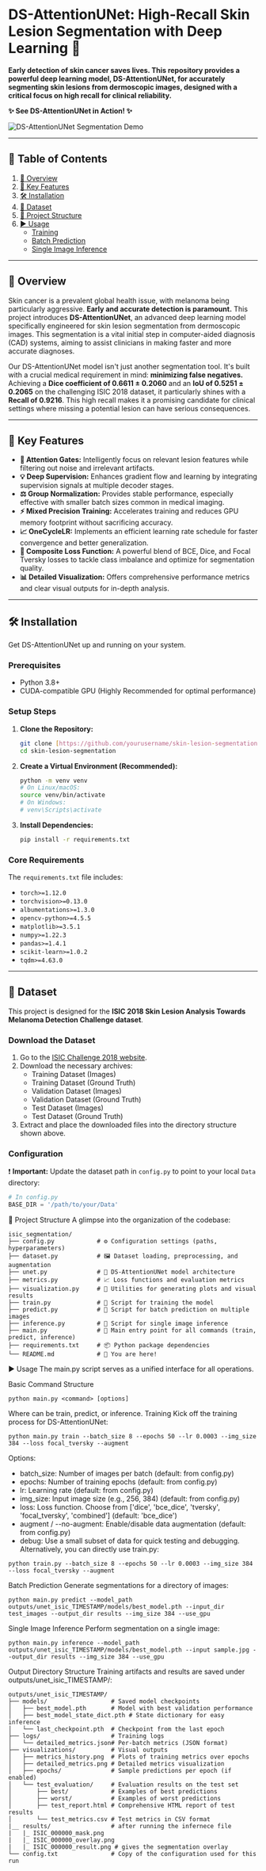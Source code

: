 #  DS-AttentionUNet: High-Recall Skin Lesion Segmentation with Deep Learning 🔬

**Early detection of skin cancer saves lives. This repository provides a powerful deep learning model, DS-AttentionUNet, for accurately segmenting skin lesions from dermoscopic images, designed with a critical focus on high recall for clinical reliability.**

**✨ See DS-AttentionUNet in Action! ✨**

![DS-AttentionUNet Segmentation Demo](https://github.com/user-attachments/assets/67a3f4a1-be9b-4115-b7aa-2793c4dfeeb8)



---

## 📖 Table of Contents

1.  [🎯 Overview](#-overview)
2.  [🚀 Key Features](#-key-features)
3.  [🛠️ Installation](#️-installation)
4.  [💾 Dataset](#-dataset)
5.  [📂 Project Structure](#-project-structure)
6.  [▶️ Usage](#️-usage)
    * [Training](#training)
    * [Batch Prediction](#batch-prediction)
    * [Single Image Inference](#single-image-inference)

---

## 🎯 Overview

Skin cancer is a prevalent global health issue, with melanoma being particularly aggressive. **Early and accurate detection is paramount.** This project introduces **DS-AttentionUNet**, an advanced deep learning model specifically engineered for skin lesion segmentation from dermoscopic images. This segmentation is a vital initial step in computer-aided diagnosis (CAD) systems, aiming to assist clinicians in making faster and more accurate diagnoses.

Our DS-AttentionUNet model isn't just another segmentation tool. It's built with a crucial medical requirement in mind: **minimizing false negatives.**
Achieving a **Dice coefficient of $0.6611 \pm 0.2060$** and an **IoU of $0.5251 \pm 0.2065$** on the challenging ISIC 2018 dataset, it particularly shines with a **Recall of $0.9216$**. This high recall makes it a promising candidate for clinical settings where missing a potential lesion can have serious consequences.

---

## 🚀 Key Features

* **🎯 Attention Gates:** Intelligently focus on relevant lesion features while filtering out noise and irrelevant artifacts.
* **💡 Deep Supervision:** Enhances gradient flow and learning by integrating supervision signals at multiple decoder stages.
* **⚖️ Group Normalization:** Provides stable performance, especially effective with smaller batch sizes common in medical imaging.
* **⚡ Mixed Precision Training:** Accelerates training and reduces GPU memory footprint without sacrificing accuracy.
* **📈 OneCycleLR:** Implements an efficient learning rate schedule for faster convergence and better generalization.
* **🧩 Composite Loss Function:** A powerful blend of BCE, Dice, and Focal Tversky losses to tackle class imbalance and optimize for segmentation quality.
* **📊 Detailed Visualization:** Offers comprehensive performance metrics and clear visual outputs for in-depth analysis.

---

## 🛠️ Installation

Get DS-AttentionUNet up and running on your system.

### Prerequisites

* Python 3.8+
* CUDA-compatible GPU (Highly Recommended for optimal performance)

### Setup Steps

1.  **Clone the Repository:**
    ```bash
    git clone [https://github.com/yourusername/skin-lesion-segmentation.git](https://github.com/yourusername/skin-lesion-segmentation.git)
    cd skin-lesion-segmentation
    ```

2.  **Create a Virtual Environment (Recommended):**
    ```bash
    python -m venv venv
    # On Linux/macOS:
    source venv/bin/activate
    # On Windows:
    # venv\Scripts\activate
    ```

3.  **Install Dependencies:**
    ```bash
    pip install -r requirements.txt
    ```

### Core Requirements

The `requirements.txt` file includes:
* `torch>=1.12.0`
* `torchvision>=0.13.0`
* `albumentations>=1.3.0`
* `opencv-python>=4.5.5`
* `matplotlib>=3.5.1`
* `numpy>=1.22.3`
* `pandas>=1.4.1`
* `scikit-learn>=1.0.2`
* `tqdm>=4.63.0`

---

## 💾 Dataset

This project is designed for the **ISIC 2018 Skin Lesion Analysis Towards Melanoma Detection Challenge dataset**.

### Download the Dataset

1.  Go to the [ISIC Challenge 2018 website](https://challenge.isic-archive.com/data/#2018).
2.  Download the necessary archives:
    * Training Dataset (Images)
    * Training Dataset (Ground Truth)
    * Validation Dataset (Images)
    * Validation Dataset (Ground Truth)
    * Test Dataset (Images)
    * Test Dataset (Ground Truth)
3.  Extract and place the downloaded files into the directory structure shown above.

### Configuration

❗ **Important:** Update the dataset path in `config.py` to point to your local `Data` directory:

```python
# In config.py
BASE_DIR = '/path/to/your/Data'
```

📂 Project Structure
A glimpse into the organization of the codebase:
```
isic_segmentation/
├── config.py            # ⚙️ Configuration settings (paths, hyperparameters)
├── dataset.py           # 🖼️ Dataset loading, preprocessing, and augmentation
├── unet.py              # 🧠 DS-AttentionUNet model architecture
├── metrics.py           # 📈 Loss functions and evaluation metrics
├── visualization.py     # 🎨 Utilities for generating plots and visual results
├── train.py             # 🚂 Script for training the model
├── predict.py           # 💨 Script for batch prediction on multiple images
├── inference.py         # 🔎 Script for single image inference
├── main.py              # 🚀 Main entry point for all commands (train, predict, inference)
├── requirements.txt     # 📦 Python package dependencies
└── README.md            # 📄 You are here!
```
▶️ Usage
The main.py script serves as a unified interface for all operations.

Basic Command Structure
```
python main.py <command> [options]
```
Where <command> can be train, predict, or inference.
Training
Kick off the training process for DS-AttentionUNet:
```
python main.py train --batch_size 8 --epochs 50 --lr 0.0003 --img_size 384 --loss focal_tversky --augment
```
Options:

* batch_size: Number of images per batch (default: from config.py)
* epochs: Number of training epochs (default: from config.py)
* lr: Learning rate (default: from config.py)
* img_size: Input image size (e.g., 256, 384) (default: from config.py)
* loss: Loss function. Choose from ['dice', 'bce_dice', 'tversky', 'focal_tversky', 'combined'] (default: 'bce_dice')
* augment / --no-augment: Enable/disable data augmentation (default: from config.py)
* debug: Use a small subset of data for quick testing and debugging.
Alternatively, you can directly use train.py:
```
python train.py --batch_size 8 --epochs 50 --lr 0.0003 --img_size 384 --loss focal_tversky --augment
```
Batch Prediction
Generate segmentations for a directory of images:
```
python main.py predict --model_path outputs/unet_isic_TIMESTAMP/models/best_model.pth --input_dir test_images --output_dir results --img_size 384 --use_gpu
```
Single Image Inference
Perform segmentation on a single image:
```
python main.py inference --model_path outputs/unet_isic_TIMESTAMP/models/best_model.pth --input sample.jpg --output_dir results --img_size 384 --use_gpu
```

Output Directory Structure
Training artifacts and results are saved under outputs/unet_isic_TIMESTAMP/:
```
outputs/unet_isic_TIMESTAMP/
├── models/                  # Saved model checkpoints
│   ├── best_model.pth       # Model with best validation performance
│   ├── best_model_state_dict.pth # State dictionary for easy inference
│   └── last_checkpoint.pth  # Checkpoint from the last epoch
├── logs/                    # Training logs
│   └── detailed_metrics.json# Per-batch metrics (JSON format)
├── visualizations/          # Visual outputs
│   ├── metrics_history.png  # Plots of training metrics over epochs
│   ├── detailed_metrics.png # Detailed metrics visualization
│   ├── epochs/              # Sample predictions per epoch (if enabled)
│   └── test_evaluation/     # Evaluation results on the test set
│       ├── best/            # Examples of best predictions
│       ├── worst/           # Examples of worst predictions
│       ├── test_report.html # Comprehensive HTML report of test results
│       └── test_metrics.csv # Test metrics in CSV format
|__ results/                 # after running the infernece file 
|   |_ ISIC_000000_mask.png  
|   |_ ISIC_000000_overlay.png
|   |_ ISIC_000000_result.png # gives the segmentation overlay 
└── config.txt               # Copy of the configuration used for this run

```



